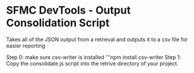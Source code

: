 # SFMC DevTools - Output Consolidation Script
Takes all of the JSON output from a retrieval and outputs it to a csv file for easier reporting

Step 0: make sure csv-writer is installed '''npm install csv-writer
Step 1: Copy the consolidate.js script into the retrive directory of your project.
